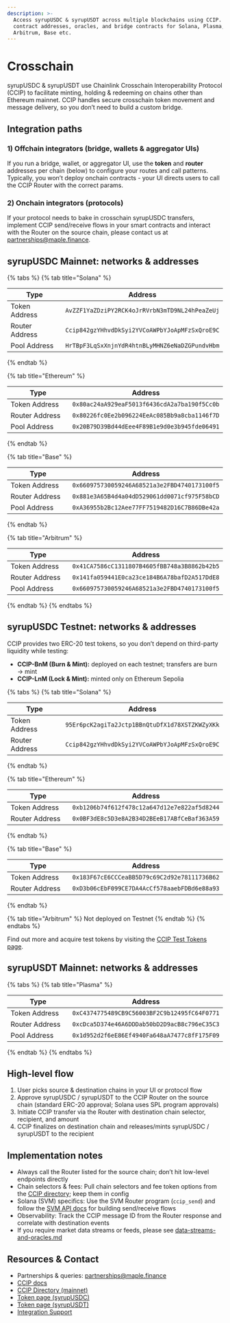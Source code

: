 ```yaml
---
description: >-
  Access syrupUSDC & syrupUSDT across multiple blockchains using CCIP. Find
  contract addresses, oracles, and bridge contracts for Solana, Plasma,
  Arbitrum, Base etc.
---
```


# Crosschain

syrupUSDC & syrupUSDT use Chainlink Crosschain Interoperability Protocol (CCIP) to facilitate minting, holding & redeeming on chains other than Ethereum mainnet. CCIP handles secure crosschain token movement and message delivery, so you don’t need to build a custom bridge.

## Integration paths

### 1) Offchain integrators (bridge, wallets & aggregator UIs)

If you run a bridge, wallet, or aggregator UI, use the **token** and **router** addresses per chain (below) to configure your routes and call patterns. Typically, you won’t deploy onchain contracts - your UI directs users to call the CCIP Router with the correct params.&#x20;

### 2) Onchain integrators (protocols)

If your protocol needs to bake in crosschain syrupUSDC transfers, implement CCIP send/receive flows in your smart contracts and interact with the Router on the source chain, please contact us at [partnerships@maple.finance](mailto:partnerships@maple.finance).

## syrupUSDC Mainnet: networks & addresses

{% tabs %}
{% tab title="Solana" %}
<table><thead><tr><th width="150.1875">Type</th><th>Address</th></tr></thead><tbody><tr><td>Token Address</td><td><code>AvZZF1YaZDziPY2RCK4oJrRVrbN3mTD9NL24hPeaZeUj</code></td></tr><tr><td>Router Address</td><td><code>Ccip842gzYHhvdDkSyi2YVCoAWPbYJoApMFzSxQroE9C</code></td></tr><tr><td>Pool Address</td><td><code>HrTBpF3LqSxXnjnYdR4htnBLyMHNZ6eNaDZGPundvHbm</code></td></tr></tbody></table>
{% endtab %}

{% tab title="Ethereum" %}
<table><thead><tr><th width="149.6015625">Type</th><th>Address</th></tr></thead><tbody><tr><td>Token Address</td><td><code>0x80ac24aA929eaF5013f6436cdA2a7ba190f5Cc0b</code></td></tr><tr><td>Router Address</td><td><code>0x80226fc0Ee2b096224EeAc085Bb9a8cba1146f7D</code></td></tr><tr><td>Pool Address</td><td><code>0x20B79D39Bd44dEee4F89B1e9d0e3b945fde06491</code></td></tr></tbody></table>
{% endtab %}

{% tab title="Base" %}
<table><thead><tr><th width="149.5078125">Type</th><th>Address</th></tr></thead><tbody><tr><td>Token Address</td><td><code>0x660975730059246A68521a3e2FBD4740173100f5</code></td></tr><tr><td>Router Address</td><td><code>0x881e3A65B4d4a04dD529061dd0071cf975F58bCD</code></td></tr><tr><td>Pool Address</td><td><code>0xA36955b2Bc12Aee77FF7519482D16C7B86DBe42a</code></td></tr></tbody></table>
{% endtab %}

{% tab title="Arbitrum" %}
<table><thead><tr><th width="150.2421875">Type</th><th>Address</th></tr></thead><tbody><tr><td>Token Address</td><td><code>0x41CA7586cC1311807B4605fBB748a3B8862b42b5</code></td></tr><tr><td>Router Address</td><td><code>0x141fa059441E0ca23ce184B6A78bafD2A517DdE8</code></td></tr><tr><td>Pool Address</td><td><code>0x660975730059246A68521a3e2FBD4740173100f5</code></td></tr></tbody></table>
{% endtab %}
{% endtabs %}

## syrupUSDC Testnet: networks & addresses

CCIP provides two ERC-20 test tokens, so you don’t depend on third-party liquidity while testing:

* **CCIP-BnM (Burn & Mint):** deployed on each testnet; transfers are burn → mint
* **CCIP-LnM (Lock & Mint):** minted only on Ethereum Sepolia

{% tabs %}
{% tab title="Solana" %}
<table><thead><tr><th width="150.453125">Type</th><th>Address</th></tr></thead><tbody><tr><td>Token Address</td><td><code>95Er6pcK2agiTa2Jctp1BBnQtuDfX1d78XSTZKWZyXKk</code></td></tr><tr><td>Router Address</td><td><code>Ccip842gzYHhvdDkSyi2YVCoAWPbYJoApMFzSxQroE9C</code></td></tr></tbody></table>
{% endtab %}

{% tab title="Ethereum" %}
<table><thead><tr><th width="149.71484375">Type</th><th>Address</th></tr></thead><tbody><tr><td>Token Address</td><td><code>0xb1206b74f612f478c12a647d12e7e822af5d8244</code></td></tr><tr><td>Router Address</td><td><code>0x0BF3dE8c5D3e8A2B34D2BEeB17ABfCeBaf363A59</code></td></tr></tbody></table>
{% endtab %}

{% tab title="Base" %}
<table><thead><tr><th width="150.140625">Type</th><th>Address</th></tr></thead><tbody><tr><td>Token Address</td><td><code>0x183F67cE6CCCeaBB5D79c69C2d92e78111736B62</code></td></tr><tr><td>Router Address</td><td><code>0xD3b06cEbF099CE7DA4AcCf578aaebFDBd6e88a93</code></td></tr></tbody></table>
{% endtab %}

{% tab title="Arbitrum" %}
Not deployed on Testnet
{% endtab %}
{% endtabs %}

Find out more and acquire test tokens by visiting the [CCIP Test Tokens page](https://docs.chain.link/ccip/test-tokens).

## syrupUSDT Mainnet: networks & addresses

{% tabs %}
{% tab title="Plasma" %}
<table><thead><tr><th width="149.881103515625">Type</th><th>Address</th></tr></thead><tbody><tr><td>Token Address</td><td><code>0xC4374775489CB9C56003BF2C9b12495fC64F0771</code></td></tr><tr><td>Router Address</td><td><code>0xcDca5D374e46A6DDDab50bD2D9acB8c796eC35C3</code></td></tr><tr><td>Pool Address</td><td><code>0x1d952d2f6eE86Ef4940Fa648aA7477c8fF175F09</code></td></tr></tbody></table>
{% endtab %}
{% endtabs %}

## High-level flow

1. User picks source & destination chains in your UI or protocol flow
2. Approve syrupUSDC / syrupUSDT to the CCIP Router on the source chain (standard ERC-20 approval; Solana uses SPL program approvals)
3. Initiate CCIP transfer via the Router with destination chain selector, recipient, and amount
4. CCIP finalizes on destination chain and releases/mints syrupUSDC / syrupUSDT to the recipient

## Implementation notes

* Always call the Router listed for the source chain; don’t hit low-level endpoints directly
* Chain selectors & fees: Pull chain selectors and fee token options from the [CCIP directory](https://docs.chain.link/ccip/directory/mainnet); keep them in config
* Solana (SVM) specifics: Use the SVM Router program (`ccip_send`) and follow the [SVM API docs](https://docs.chain.link/ccip/api-reference/svm/v1.6.0/router?utm_source=chatgpt.com) for building send/receive flows
* Observability: Track the CCIP message ID from the Router response and correlate with destination events
* If you require market data streams or feeds, please see [data-streams-and-oracles.md](technical-resources/data-streams-and-oracles.md "mention")

## Resources & Contact

* Partnerships & queries: [partnerships@maple.finance](mailto:partnerships@maple.finance)
* [CCIP docs](https://docs.chain.link/ccip)
* [CCIP Directory (mainnet)](https://docs.chain.link/ccip/directory/mainnet)
* [Token page (syrupUSDC)](https://docs.chain.link/ccip/directory/mainnet/token/syrupUSDC)
* [Token page (syrupUSDT)](https://docs.chain.link/ccip/directory/mainnet/token/syrupUSDT)
* [Integration Support](https://chain.link/ccip-contact)

